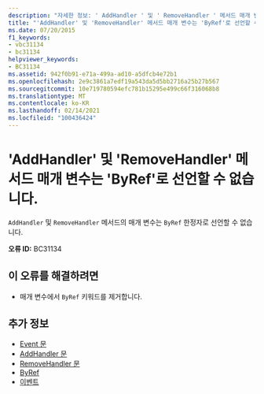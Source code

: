 ```yaml
---
description: "자세한 정보: ' AddHandler ' 및 ' RemoveHandler ' 메서드 매개 변수는 ' ByRef '로 선언할 수 없습니다."
title: "'AddHandler' 및 'RemoveHandler' 메서드 매개 변수는 'ByRef'로 선언할 수 없습니다."
ms.date: 07/20/2015
f1_keywords:
- vbc31134
- bc31134
helpviewer_keywords:
- BC31134
ms.assetid: 942f0b91-e71a-499a-ad10-a5dfcb4e72b1
ms.openlocfilehash: 2e9c3861a7edf19a543da5d5bb2716a25b27b567
ms.sourcegitcommit: 10e719780594efc781b15295e499c66f316068b8
ms.translationtype: MT
ms.contentlocale: ko-KR
ms.lasthandoff: 02/14/2021
ms.locfileid: "100436424"
---
```

# <a name="addhandler-and-removehandler-method-parameters-cannot-be-declared-byref"></a>'AddHandler' 및 'RemoveHandler' 메서드 매개 변수는 'ByRef'로 선언할 수 없습니다.

`AddHandler` 및 `RemoveHandler` 메서드의 매개 변수는 `ByRef` 한정자로 선언할 수 없습니다.  
  
 **오류 ID:** BC31134  
  
## <a name="to-correct-this-error"></a>이 오류를 해결하려면  
  
- 매개 변수에서 `ByRef` 키워드를 제거합니다.  
  
## <a name="see-also"></a>추가 정보

- [Event 문](../language-reference/statements/event-statement.md)
- [AddHandler 문](../language-reference/statements/addhandler-statement.md)
- [RemoveHandler 문](../language-reference/statements/removehandler-statement.md)
- [ByRef](../language-reference/modifiers/byref.md)
- [이벤트](../programming-guide/language-features/events/index.md)

